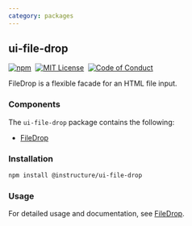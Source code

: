 ```yaml
---
category: packages
---
```


## ui-file-drop

[![npm][npm]][npm-url]&nbsp;
[![MIT License][license-badge]][license]&nbsp;
[![Code of Conduct][coc-badge]][coc]

FileDrop is a flexible facade for an HTML file input.

### Components

The `ui-file-drop` package contains the following:

- [FileDrop](#FileDrop)

### Installation

```sh
npm install @instructure/ui-file-drop
```

### Usage

For detailed usage and documentation, see [FileDrop](#FileDrop).

[npm]: https://img.shields.io/npm/v/@instructure/ui-file-drop.svg
[npm-url]: https://npmjs.com/package/@instructure/ui-file-drop
[license-badge]: https://img.shields.io/npm/l/instructure-ui.svg?style=flat-square
[license]: https://github.com/instructure/instructure-ui/blob/master/LICENSE
[coc-badge]: https://img.shields.io/badge/code%20of-conduct-ff69b4.svg?style=flat-square
[coc]: https://github.com/instructure/instructure-ui/blob/master/CODE_OF_CONDUCT.md
